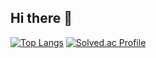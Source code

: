 ## Hi there 👋

[![Top Langs](https://github-readme-stats.vercel.app/api/top-langs/?username=Kojinyoung7220)](https://github.com/anuraghazra/github-readme-stats)
[![Solved.ac Profile](http://mazassumnida.wtf/api/generate_badge?boj=yoon828990)](https://solved.ac/yoon828990)<br/>

